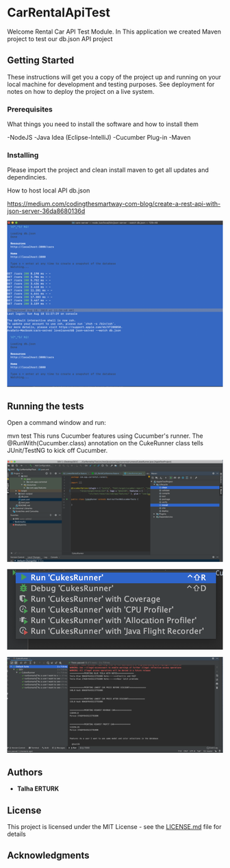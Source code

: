 
# CarRentalApiTest

Welcome Rental Car API Test Module. In This application we created Maven project to test our db.json API project


## Getting Started

These instructions will get you a copy of the project up and running on your local machine for development and testing purposes. See deployment for notes on how to deploy the project on a live system.

### Prerequisites

What things you need to install the software and how to install them

-NodeJS
-Java Idea (Eclipse-IntelliJ)
-Cucumber Plug-in
-Maven


### Installing

Please import the project and clean install maven to get all updates and dependincies.

How to host local API db.json

https://medium.com/codingthesmartway-com-blog/create-a-rest-api-with-json-server-36da8680136d


![Hosting Local Json](https://github.com/sutlac26/CarRentalApiTest/blob/master/Screen%20Shot%202019-08-18%20at%2012.37.21%20PM.png)




## Running the tests

Open a command window and run:

mvn test
This runs Cucumber features using Cucumber's runner. The @RunWith(Cucumber.class) annotation on the CukeRunner class tells JUnit/TestNG to kick off Cucumber.



![Maven Clean install](https://github.com/sutlac26/CarRentalApiTest/blob/master/Screen%20Shot%202019-08-18%20at%2012.36.34%20PM.png)


![Maven Clean install](https://github.com/sutlac26/CarRentalApiTest/blob/master/Screen%20Shot%202019-08-18%20at%2012.37.37%20PM.png)


![Maven Clean install](https://github.com/sutlac26/CarRentalApiTest/blob/master/Screen%20Shot%202019-08-18%20at%2012.38.11%20PM.png)











## Authors

* **Talha ERTURK** 

## License

This project is licensed under the MIT License - see the [LICENSE.md](LICENSE.md) file for details

## Acknowledgments
